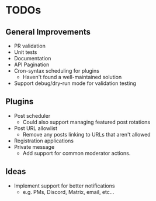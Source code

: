 # TODOs

## General Improvements
* PR validation
* Unit tests
* Documentation
* API Pagination
* Cron-syntax scheduling for plugins
  * Haven't found a well-maintained solution
* Support debug/dry-run mode for validation testing

## Plugins
* Post scheduler
  * Could also support managing featured post rotations
* Post URL allowlist
  * Remove any posts linking to URLs that aren't allowed
* Registration applications
* Private message
  * Add support for common moderator actions.

## Ideas
* Implement support for better notifications
  * e.g. PMs, Discord, Matrix, email, etc...